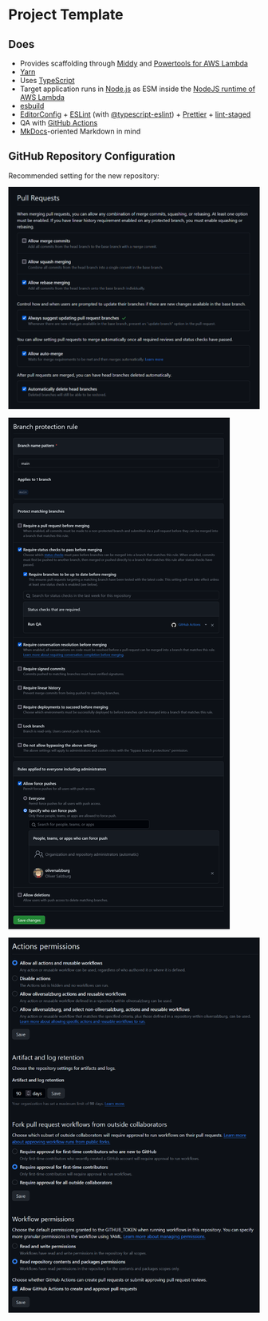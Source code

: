 # Project Template

## Does

-   Provides scaffolding through [Middy](https://middy.js.org/) and [Powertools for AWS Lambda](https://docs.powertools.aws.dev/lambda/typescript/latest/)
-   [Yarn](https://yarnpkg.com/)
-   Uses [TypeScript](https://www.typescriptlang.org/)
-   Target application runs in [Node.js](https://nodejs.org/) as ESM inside the [NodeJS runtime of AWS Lambda](https://docs.aws.amazon.com/lambda/latest/dg/lambda-nodejs.html)
-   [esbuild](https://esbuild.github.io/)
-   [EditorConfig](https://editorconfig.org/) + [ESLint](https://eslint.org/) (with [@typescript-eslint](https://typescript-eslint.io/)) + [Prettier](https://prettier.io/) + [lint-staged](https://github.com/okonet/lint-staged)
-   QA with [GitHub Actions](https://github.com/features/actions)
-   [MkDocs](https://www.mkdocs.org/)-oriented Markdown in mind

## GitHub Repository Configuration

Recommended setting for the new repository:

![Pull requests settings](docs/pull-requests.png)

![Branch protection settings](docs/branch-protection-rules.png)

![Actions permissions settings](docs/actions-permissions.png)
